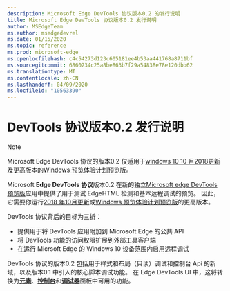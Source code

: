```yaml
---
description: Microsoft Edge DevTools 协议版本0.2 的发行说明
title: Microsoft Edge DevTools 协议版本0.2 发行说明
author: MSEdgeTeam
ms.author: msedgedevrel
ms.date: 01/15/2020
ms.topic: reference
ms.prod: microsoft-edge
ms.openlocfilehash: c4c54273d123c605181ee4b53aa441768a8711bf
ms.sourcegitcommit: 6860234c25a8be863b7f29a54838e78e120dbb62
ms.translationtype: MT
ms.contentlocale: zh-CN
ms.lasthandoff: 04/09/2020
ms.locfileid: "10563390"
---
```

# DevTools 协议版本0.2 发行说明

> [!NOTE]
> Microsoft Edge DevTools 协议的版本0.2 仅适用于[windows 10 10 月2018更新](/windows/uwp/whats-new/windows-10-build-17763)及更高版本的[Windows 预览体验计划预览版](https://insider.windows.com/getting-started/)。

Microsoft **Edge DevTools 协议**版本0.2 在新的独立[Microsoft edge DevTools 预览版](https://www.microsoft.com/store/p/microsoft-edge-devtools-preview/9mzbfrmz0mnj?activetab=pivot%3aoverviewtab)应用中提供了用于测试 EdgeHTML 检测和基本远程调试的预览。 因此，它需要你运行[2018 年10月更新](/windows/uwp/whats-new/windows-10-build-17763)或[Windows 预览体验计划预览版](https://insider.windows.com/getting-started/)的更高版本。

DevTools 协议背后的目标为三折：

 - 提供用于将 DevTools 应用附加到 Microsoft Edge 的公共 API
 - 将 DevTools 功能的访问权限扩展到外部工具客户端
 - 在运行 Micrsoft Edge 的 Windows 10 设备范围内启用远程调试 

DevTools 协议的版本0.2 包括用于样式和布局（只读）调试和控制台 Api 的新域，以及版本0.1 中引入的核心脚本调试功能。 在 Edge DevTools UI 中，这将转换为[**元素**](../../devtools-guide/elements.md)、[**控制台**](../../devtools-guide/console.md)和[**调试器**](../../devtools-guide/debugger.md)面板中可用的功能。
